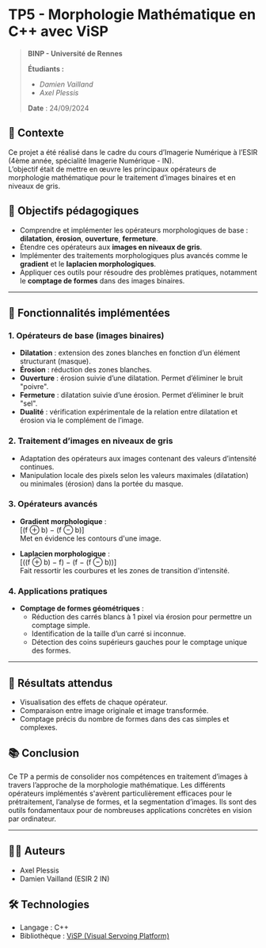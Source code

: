 # TP5 - Morphologie Mathématique en C++ avec ViSP

> **BINP - Université de Rennes**
> 
> **Étudiants :**
> 
> - *Damien Vailland*
> - *Axel Plessis*
>   
> **Date** : 24/09/2024

## 📌 Contexte

Ce projet a été réalisé dans le cadre du cours d’Imagerie Numérique à l’ESIR (4ème année, spécialité Imagerie Numérique - IN).  
L’objectif était de mettre en œuvre les principaux opérateurs de morphologie mathématique pour le traitement d’images binaires et en niveaux de gris.

## 🎯 Objectifs pédagogiques

- Comprendre et implémenter les opérateurs morphologiques de base : **dilatation**, **érosion**, **ouverture**, **fermeture**.
- Étendre ces opérateurs aux **images en niveaux de gris**.
- Implémenter des traitements morphologiques plus avancés comme le **gradient** et le **laplacien morphologiques**.
- Appliquer ces outils pour résoudre des problèmes pratiques, notamment le **comptage de formes** dans des images binaires.

---

## 🔧 Fonctionnalités implémentées

### 1. Opérateurs de base (images binaires)

- **Dilatation** : extension des zones blanches en fonction d’un élément structurant (masque).
- **Érosion** : réduction des zones blanches.
- **Ouverture** : érosion suivie d’une dilatation. Permet d’éliminer le bruit "poivre".
- **Fermeture** : dilatation suivie d’une érosion. Permet d’éliminer le bruit "sel".
- **Dualité** : vérification expérimentale de la relation entre dilatation et érosion via le complément de l’image.

### 2. Traitement d’images en niveaux de gris

- Adaptation des opérateurs aux images contenant des valeurs d’intensité continues.
- Manipulation locale des pixels selon les valeurs maximales (dilatation) ou minimales (érosion) dans la portée du masque.

### 3. Opérateurs avancés

- **Gradient morphologique** :  
  \[(f ⊕ b) − (f ⊖ b)\]  
  Met en évidence les contours d'une image.

- **Laplacien morphologique** :  
  \[((f ⊕ b) − f) − (f − (f ⊖ b))\]  
  Fait ressortir les courbures et les zones de transition d'intensité.

### 4. Applications pratiques

- **Comptage de formes géométriques** :
  - Réduction des carrés blancs à 1 pixel via érosion pour permettre un comptage simple.
  - Identification de la taille d’un carré si inconnue.
  - Détection des coins supérieurs gauches pour le comptage unique des formes.

---

## 📸 Résultats attendus

- Visualisation des effets de chaque opérateur.
- Comparaison entre image originale et image transformée.
- Comptage précis du nombre de formes dans des cas simples et complexes.

## 📚 Conclusion
Ce TP a permis de consolider nos compétences en traitement d’images à travers l’approche de la morphologie mathématique. Les différents opérateurs implémentés s'avèrent particulièrement efficaces pour le prétraitement, l’analyse de formes, et la segmentation d’images.
Ils sont des outils fondamentaux pour de nombreuses applications concrètes en vision par ordinateur.

---

## 👨‍💻 Auteurs

- Axel Plessis  
- Damien Vailland (ESIR 2 IN)

## 🛠️ Technologies

- Langage : C++
- Bibliothèque : [ViSP (Visual Servoing Platform)](https://visp.inria.fr/)


